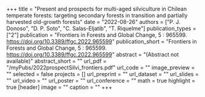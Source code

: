 +++
title = "Present and prospects for multi-aged silviculture in Chilean temperate forests: targeting secondary forests in transition and partially harvested old-growth forests"
date = "2022-08-26"
authors = ["P. J. Donoso", "D. P. Soto", "C. Salas-Eljatib", "T. Riquelme"]
publication_types = ["2"]
publication = "Frontiers in Forests and Global Change, 5 : 965599. https://doi.org/10.3389/ffgc.2022.965599"
publication_short = "Frontiers in Forests and Global Change, 5 : 965599. https://doi.org/10.3389/ffgc.2022.965599"
abstract = "(Abstract not available)"
abstract_short = ""
url_pdf = "/myPubs/2022prospectSilvi_frontiers.pdf"
url_code = ""
image_preview = ""
selected = false
projects = []
url_preprint = ""
url_dataset = ""
url_slides = ""
url_video = ""
url_poster = ""
url_conference = ""
math = true
highlight = true
[header]
image = ""
caption = ""
+++

